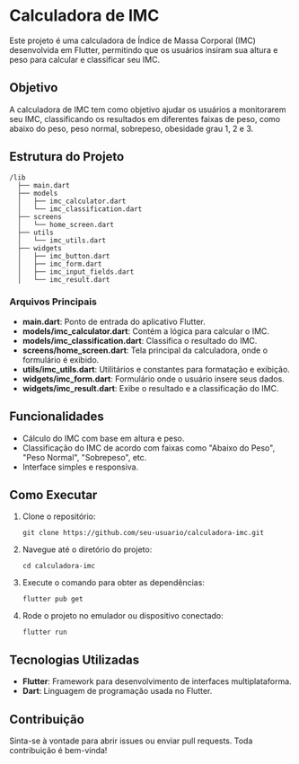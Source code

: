 # Calculadora de IMC

Este projeto é uma calculadora de Índice de Massa Corporal (IMC) desenvolvida em Flutter, permitindo que os usuários insiram sua altura e peso para calcular e classificar seu IMC.

## Objetivo

A calculadora de IMC tem como objetivo ajudar os usuários a monitorarem seu IMC, classificando os resultados em diferentes faixas de peso, como abaixo do peso, peso normal, sobrepeso, obesidade grau 1, 2 e 3.

## Estrutura do Projeto

```
/lib
  ├── main.dart
  ├── models
  │   ├── imc_calculator.dart
  │   └── imc_classification.dart
  ├── screens
  │   └── home_screen.dart
  ├── utils
  │   └── imc_utils.dart
  ├── widgets
  │   ├── imc_button.dart
  │   ├── imc_form.dart
  │   ├── imc_input_fields.dart
  │   └── imc_result.dart
```

### Arquivos Principais

- **main.dart**: Ponto de entrada do aplicativo Flutter.
- **models/imc_calculator.dart**: Contém a lógica para calcular o IMC.
- **models/imc_classification.dart**: Classifica o resultado do IMC.
- **screens/home_screen.dart**: Tela principal da calculadora, onde o formulário é exibido.
- **utils/imc_utils.dart**: Utilitários e constantes para formatação e exibição.
- **widgets/imc_form.dart**: Formulário onde o usuário insere seus dados.
- **widgets/imc_result.dart**: Exibe o resultado e a classificação do IMC.

## Funcionalidades

- Cálculo do IMC com base em altura e peso.
- Classificação do IMC de acordo com faixas como "Abaixo do Peso", "Peso Normal", "Sobrepeso", etc.
- Interface simples e responsiva.

## Como Executar

1. Clone o repositório:
   ```
   git clone https://github.com/seu-usuario/calculadora-imc.git
   ```
2. Navegue até o diretório do projeto:
   ```
   cd calculadora-imc
   ```
3. Execute o comando para obter as dependências:
   ```
   flutter pub get
   ```
4. Rode o projeto no emulador ou dispositivo conectado:
   ```
   flutter run
   ```

## Tecnologias Utilizadas

- **Flutter**: Framework para desenvolvimento de interfaces multiplataforma.
- **Dart**: Linguagem de programação usada no Flutter.

## Contribuição

Sinta-se à vontade para abrir issues ou enviar pull requests. Toda contribuição é bem-vinda!
